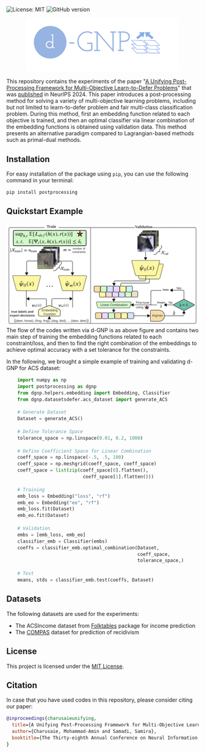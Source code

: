 ![License: MIT](https://img.shields.io/badge/License-MIT-blue.svg)
![GitHub version](https://img.shields.io/github/v/release/AminChrs/PostProcess)

<p align="center">
<img src="logo.png" width="400" />
</p>

This repository contains the experiments of the paper "[A Unifying Post-Processing Framework for Multi-Objective Learn-to-Defer Problems](https://arxiv.org/abs/2407.12710)" that was [published](https://neurips.cc/virtual/2024/poster/95484) in NeurIPS 2024. This paper introduces a post-processing method for solving a variety of multi-objective learning problems, including but not limited to learn-to-defer problem and fair multi-class classification problem. During this method, first an embedding function related to each objective is trained, and then an optimal classifier via linear combination of the embedding functions is obtained using validation data. This method presents an alternative paradigm compared to Lagrangian-based methods such as primal-dual methods.

## Installation

For easy installation of the package using ```pip```, you can use the following command in your terminal:
```bash
pip install postprocessing
```

## Quickstart Example
![image info](Diagram.jpg)
The flow of the codes written via d-GNP is as above figure and contains two main step of training the embedding functions related to each constraint/loss, and then to find the right combination of the embeddings to achieve optimal accuracy with a set tolerance for the constraints.

In the following, we brought a simple example of training and validating d-GNP for ACS dataset:

```python
    import numpy as np
    import postprocessing as dgnp
    from dgnp.helpers.embedding import Embedding, Classifier
    from dgnp.datasetsdefer.acs_dataset import generate_ACS

    # Generate Dataset
    Dataset = generate_ACS()

    # Define Tolerance Space
    tolerance_space = np.linspace(0.01, 0.2, 1000)

    # Define Coefficient Space for Linear Combination
    coeff_space = np.linspace(-.5, .5, 100)
    coeff_space = np.meshgrid(coeff_space, coeff_space)
    coeff_space = list(zip(coeff_space[0].flatten(),
                            coeff_space[1].flatten()))

    # Training
    emb_loss = Embedding("loss", "rf")
    emb_eo = Embedding("eo", "rf")
    emb_loss.fit(Dataset)
    emb_eo.fit(Dataset)

    # Validation
    embs = [emb_loss, emb_eo]
    classifier_emb = Classifier(embs)
    coeffs = classifier_emb.optimal_combination(Dataset,
                                                coeff_space,
                                                tolerance_space,)

    # Test
    means, stds = classifier_emb.test(coeffs, Dataset)
```

## Datasets
The following datasets are used for the experiments:

- The ACSIncome dataset from [Folktables](https://github.com/socialfoundations/folktables) package for income prediction
- The [COMPAS](https://www.science.org/doi/10.1126/sciadv.aao5580) dataset for prediction of recidivism
<!-- ## Requirements

To run the code in the Jupyter Notebook files, make sure you have the dependencies installed. To do this, you can run the following command in your terminal:

```sh
pip install -r requirements.txt
``` -->

## License

This project is licensed under the [MIT License](LICENSE).

## Citation

In case that you have used codes in this repository, please consider citing our paper:

```bibtex
@inproceedings{charusaieunifying,
  title={A Unifying Post-Processing Framework for Multi-Objective Learn-to-Defer Problems},
  author={Charusaie, Mohammad-Amin and Samadi, Samira},
  booktitle={The Thirty-eighth Annual Conference on Neural Information Processing Systems}
}
```